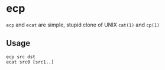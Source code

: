 # ecp
`ecp` and `ecat` are simple, stupid clone of UNIX `cat(1)` and `cp(1)`

## Usage
    ecp src dst
    ecat src0 [src1..]
